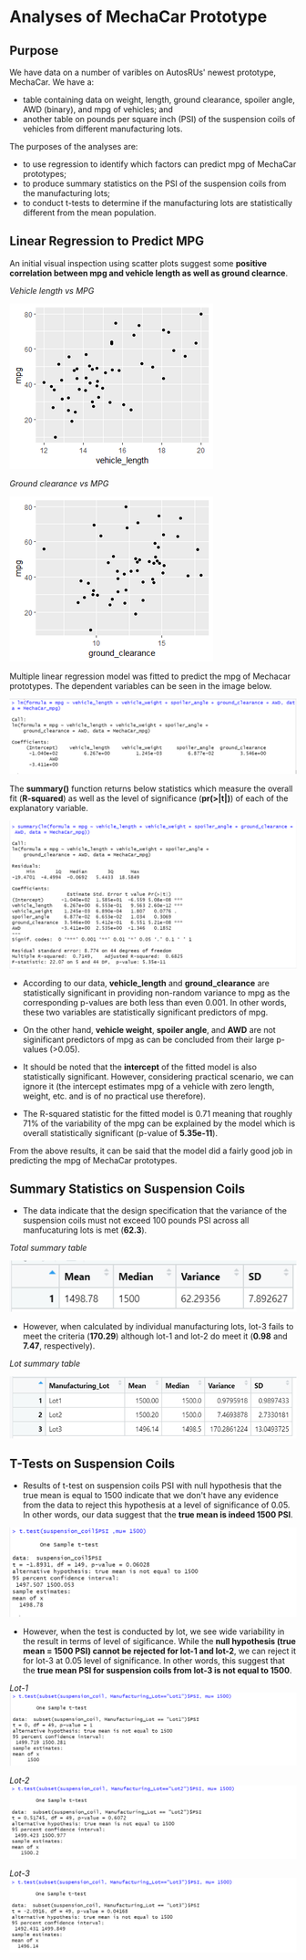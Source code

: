 # Analyses of MechaCar Prototype

## Purpose
We have data on a number of varibles on AutosRUs' newest prototype, MechaCar. We have a:
- table containing data on weight, length, ground clearance, spoiler angle, AWD (binary), and mpg of vehicles; and 
- another table on pounds per square inch (PSI) of the suspension coils of vehicles from different manufacturing lots.

The purposes of the analyses are:
- to use regression to identify which factors can predict mpg of MechaCar prototypes;
- to produce summary statistics on the PSI of the suspension coils from the manufacturing lots;
- to conduct t-tests to determine if the manufacturing lots are statistically different from the mean population.

## Linear Regression to Predict MPG
An initial visual inspection using scatter plots suggest some **positive correlation between mpg and vehicle length as well as ground clearnce**.

_Vehicle length vs MPG_

![lengthVSmpg](https://github.com/Nusratnimme/MechaCar_Statistical_Analysis/blob/main/Images/mpg%20vs%20vehicle_length.png)

_Ground clearance vs MPG_

![clearncVSmpg](https://github.com/Nusratnimme/MechaCar_Statistical_Analysis/blob/main/Images/mpg%20vs%20ground_clearance.png)

Multiple linear regression model was fitted to predict the mpg of Mechacar prototypes. The dependent variables can be seen in the image below.

![MechaCar_png](https://github.com/Nusratnimme/MechaCar_Statistical_Analysis/blob/main/Images/MechaCar_mpg.png)

The **summary()** function returns below statistics which measure the overall fit (**R-squared**) as well as the level of significance (**pr(>|t|)**) of each of the explanatory variable.

![summary_mpg](https://github.com/Nusratnimme/MechaCar_Statistical_Analysis/blob/main/Images/summary_mpg.png)

- According to our data, **vehicle_length** and **ground_clearance** are statistically significant in providing non-random variance to mpg as the corresponding p-values are both less than even 0.001. In other words, these two variables are statistically significant predictors of mpg.

- On the other hand, **vehicle weight**, **spoiler angle**, and **AWD** are not siginificant predictors of mpg as can be concluded from their large p-values (>0.05).

- It should be noted that the **intercept** of the fitted model is also statistically significant. However, considering practical scenario, we can ignore it (the intercept estimates mpg of a vehicle with zero length, weight, etc. and is of no practical use therefore). 

- The R-squared statistic for the fitted model is 0.71 meaning that roughly 71% of the variability of the mpg can be explained by the model which is overall statistically significant (p-value of **5.35e-11**).

From the above results, it can be said that the model did a fairly good job in predicting the mpg of MechaCar prototypes. 

## Summary Statistics on Suspension Coils

- The data indicate that the design specification that the variance of the suspension coils must not exceed 100 pounds PSI across all manfucaturing lots is met (**62.3**).
 
_Total summary table_

![Total_Summary](https://github.com/Nusratnimme/MechaCar_Statistical_Analysis/blob/main/Images/Total_Summary.png)

- However, when calculated by individual manufacturing lots, lot-3 fails to meet the criteria (**170.29**) although lot-1 and lot-2 do meet it (**0.98** and **7.47**, respectively).

_Lot summary table_

![Lot_summary](https://github.com/Nusratnimme/MechaCar_Statistical_Analysis/blob/main/Images/Lot_Summary.png)

## T-Tests on Suspension Coils

- Results of t-test on suspension coils PSI with null hypothesis that the true mean is equal to 1500 indicate that we don't have any evidence from the data to reject this hypothesis at a level of significance of 0.05. In other words, our data suggest that the **true mean is indeed 1500 PSI**.

![Overall_t.test](https://github.com/Nusratnimme/MechaCar_Statistical_Analysis/blob/main/Images/Overall_t.test.png)

- However, when the test is conducted by lot, we see wide variability in the result in terms of level of sigificance. While the **null hypothesis (true mean = 1500 PSI) cannot be rejected for lot-1 and lot-2**, we can reject it for lot-3 at 0.05 level of significance. In other words, this suggest that the **true mean PSI for suspension coils from lot-3 is not equal to 1500**.

_Lot-1_
![Lot1_t.test](https://github.com/Nusratnimme/MechaCar_Statistical_Analysis/blob/main/Images/Lot1_t.test.png)

_Lot-2_
![Lot2_t.test](https://github.com/Nusratnimme/MechaCar_Statistical_Analysis/blob/main/Images/Lot2_t.test.png)

_Lot-3_
![Lot3_t.test](https://github.com/Nusratnimme/MechaCar_Statistical_Analysis/blob/main/Images/Lot3_t.test.png)

